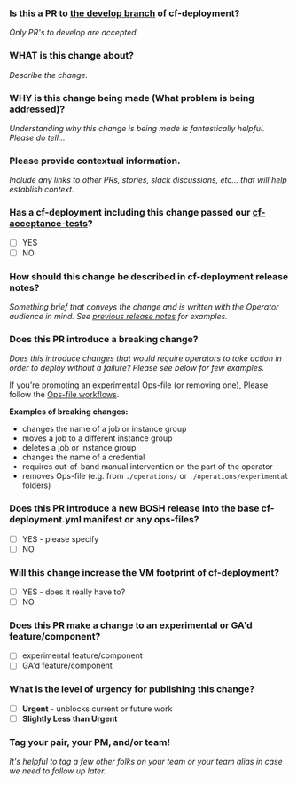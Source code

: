 ### Is this a PR to [the develop branch](https://github.com/cloudfoundry/cf-deployment/tree/develop) of cf-deployment?

_Only PR's to develop are accepted._

### WHAT is this change about?

_Describe the change._

### WHY is this change being made (What problem is being addressed)?

_Understanding why this change is being made is fantastically helpful. Please do tell..._

### Please provide contextual information.

_Include any links to other PRs, stories, slack discussions, etc... that will help establish context._

### Has a cf-deployment including this change passed our [cf-acceptance-tests](https://github.com/cloudfoundry/cf-acceptance-tests)?

- [ ] YES
- [ ] NO

### How should this change be described in cf-deployment release notes?

_Something brief that conveys the change and is written with the Operator audience in mind.
See [previous release notes](https://github.com/cloudfoundry/cf-deployment/releases) for examples._

### Does this PR introduce a breaking change?

_Does this introduce changes that would require operators to take action in order to deploy without a failure? Please see below for few examples._

If you're promoting an experimental Ops-file (or removing one), Please follow the [Ops-file workflows](https://github.com/cloudfoundry/cf-deployment/blob/master/ops-file-promotion-workflow.md).

**Examples of breaking changes:**
- changes the name of a job or instance group
- moves a job to a different instance group
- deletes a job or instance group
- changes the name of a credential
- requires out-of-band manual intervention on the part of the operator
- removes Ops-file (e.g. from `./operations/` or `./operations/experimental` folders)

### Does this PR introduce a new BOSH release into the base cf-deployment.yml manifest or any ops-files?

- [ ] YES - please specify
- [ ] NO

### Will this change increase the VM footprint of cf-deployment?

- [ ] YES - does it really have to?
- [ ] NO

### Does this PR make a change to an experimental or GA'd feature/component?

- [ ] experimental feature/component
- [ ] GA'd feature/component

### What is the level of urgency for publishing this change?

- [ ] **Urgent** - unblocks current or future work
- [ ] **Slightly Less than Urgent**

### Tag your pair, your PM, and/or team!

_It's helpful to tag a few other folks on your team or your team alias in case we need to follow up later._
